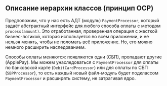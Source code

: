## Описание иерархии классов (принцип OCP)

Предположим, что у нас есть АДТ (модуль) `PaymentProcessor`, который задаёт абстрактный интерфейс для любого способа
оплаты с методом `process(amount)`. Это отработанная, проверенная операция с жесткой бизнес-логикой, которая
используется во всём приложении, и её нельзя менять, чтобы не поломать всё приложение.
Но, его можно немного расширить наследованием.

Способы оплаты меняются: появляются одни (СБП), пропадают другие (ApplePay). Мы можем унаследоваться
с  `PaymentProcessor` для оплаты по банковской карте (`DebitCardProcessor`) или для оплаты по
СБП (`SBPProcessor`), то есть каждый новый файл-модуль будет подклассом `PaymentProcessor` и расширять систему, не
затрагивая ядро.

